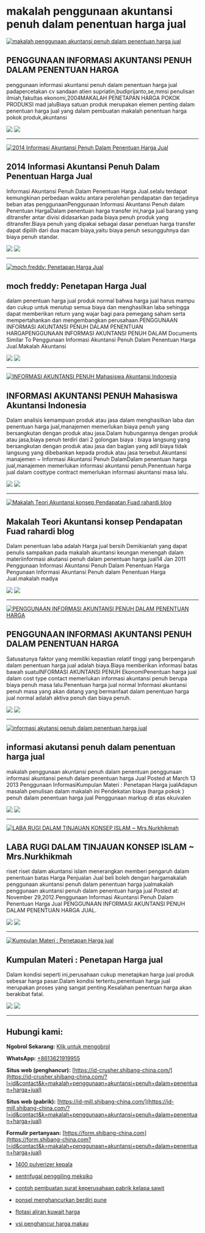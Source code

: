 # makalah penggunaan akuntansi penuh dalam penentuan harga jual

<a href="https://swt.shibang-china.com/?l=id&img&k=makalah+penggunaan+akuntansi+penuh+dalam+penentuan+harga+jual" target="_blank">![makalah penggunaan akuntansi penuh dalam penentuan harga jual](http://static.shibang-china.com/all-800x300/1073.jpg)</a>

## PENGGUNAAN INFORMASI AKUNTANSI PENUH DALAM PENENTUAN HARGA
penggunaan informasi akuntansi penuh dalam penentuan harga jual padapercetakan cv sandaan atien supriatin,budiprijanto,se,mmsi penulisan ilmiah,fakultas ekonomi,2004MAKALAH PENETAPAN HARGA POKOK PRODUKSI mad jaluBiaya satuan produk merupakan elemen penting dalam penentuan harga jual yang dalam pembuatan makalah penentuan harga pokok produk,akuntansi


<a href="https://whatsapp.shibangsoft.com/WhatsApp.php" target="_blank" title="WhatsApp">![](http://static.shibang-china.com/icon/whatsapp.png)</a> <a href="https://swt.shibang-china.com/?l=id&icon&k=makalah+penggunaan+akuntansi+penuh+dalam+penentuan+harga+jual" target="_blank">![](http://static.shibang-china.com/icon/chat-id.png)</a>

---

<a href="https://swt.shibang-china.com/?l=id&img&k=makalah+penggunaan+akuntansi+penuh+dalam+penentuan+harga+jual" target="_blank">![2014 Informasi Akuntansi Penuh Dalam Penentuan Harga Jual](http://static.shibang-china.com/all-800x300/323.jpg)</a>

## 2014 Informasi Akuntansi Penuh Dalam Penentuan Harga Jual
Informasi Akuntansi Penuh Dalam Penentuan Harga Jual.selalu terdapat kemungkinan perbedaan waktu antara perolehan pendapatan dan terjadinya beban atas penggunaanPenggunaan Informasi Akuntansi Penuh dalam Penentuan HargaDalam penentuan harga transfer ini,harga jual barang yang ditransfer antar divisi didasarkan pada biaya penuh produk yang ditransfer.Biaya penuh yang dipakai sebagai dasar penetuan harga transfer dapat dipilih dari dua macam biaya,yaitu biaya penuh sesungguhnya dan biaya penuh standar.


<a href="https://whatsapp.shibangsoft.com/WhatsApp.php" target="_blank" title="WhatsApp">![](http://static.shibang-china.com/icon/whatsapp.png)</a> <a href="https://swt.shibang-china.com/?l=id&icon&k=makalah+penggunaan+akuntansi+penuh+dalam+penentuan+harga+jual" target="_blank">![](http://static.shibang-china.com/icon/chat-id.png)</a>

---

<a href="https://swt.shibang-china.com/?l=id&img&k=makalah+penggunaan+akuntansi+penuh+dalam+penentuan+harga+jual" target="_blank">![moch freddy: Penetapan Harga Jual](http://static.shibang-china.com/all-800x300/812.jpg)</a>

## moch freddy: Penetapan Harga Jual
dalam penentuan harga jual produk normal bahwa harga jual harus mampu dan cukup untuk menutup semua biaya dan menghasilkan laba sehingga dapat memberikan return yang wajar bagi para pemegang saham serta mempertahankan dan mengembangkan perusahaan.PENGGUNAAN INFORMASI AKUNTANSI PENUH DALAM PENENTUAN HARGAPENGGUNAAN INFORMASI AKUNTANSI PENUH DALAM Documents Similar To Penggunaan Informasi Akuntansi Penuh Dalam Penentuan Harga Jual.Makalah Akuntansi


<a href="https://whatsapp.shibangsoft.com/WhatsApp.php" target="_blank" title="WhatsApp">![](http://static.shibang-china.com/icon/whatsapp.png)</a> <a href="https://swt.shibang-china.com/?l=id&icon&k=makalah+penggunaan+akuntansi+penuh+dalam+penentuan+harga+jual" target="_blank">![](http://static.shibang-china.com/icon/chat-id.png)</a>

---

<a href="https://swt.shibang-china.com/?l=id&img&k=makalah+penggunaan+akuntansi+penuh+dalam+penentuan+harga+jual" target="_blank">![INFORMASI AKUNTANSI PENUH Mahasiswa Akuntansi Indonesia](http://static.shibang-china.com/all-800x300/1126.jpg)</a>

## INFORMASI AKUNTANSI PENUH Mahasiswa Akuntansi Indonesia
Dalam analisis kemampuan produk atau jasa dalam menghasilkan laba dan penentuan harga jual,manajemen memerlukan biaya penuh yang bersangkutan dengan produk atau jasa.Dalam hubungannya dengan produk atau jasa,biaya penuh terdiri dari 2 golongan biaya : biaya langsung yang bersangkutan dengan produk atau jasa dan bagian yang adil biaya tidak langsung yang dibebankan kepada produk atau jasa tersebut.Akuntansi manajemen ~ Informasi Akuntansi Penuh DalamDalam penentuan harga jual,manajemen memerlukan informasi akuntansi penuh.Penentuan harga jual dalam costtype contract memerlukan informasi akuntansi masa lalu.


<a href="https://whatsapp.shibangsoft.com/WhatsApp.php" target="_blank" title="WhatsApp">![](http://static.shibang-china.com/icon/whatsapp.png)</a> <a href="https://swt.shibang-china.com/?l=id&icon&k=makalah+penggunaan+akuntansi+penuh+dalam+penentuan+harga+jual" target="_blank">![](http://static.shibang-china.com/icon/chat-id.png)</a>

---

<a href="https://swt.shibang-china.com/?l=id&img&k=makalah+penggunaan+akuntansi+penuh+dalam+penentuan+harga+jual" target="_blank">![Makalah Teori Akuntansi konsep Pendapatan Fuad rahardi blog](http://static.shibang-china.com/all-800x300/1148.jpg)</a>

## Makalah Teori Akuntansi konsep Pendapatan Fuad rahardi blog
Dalam penentuan laba adalah Harga jual bersih Demikianlah yang dapat penulis sampaikan pada makalah akuntansi keungan menengah dalam materiinformasi akutansi penuh dalam penentuan harga jual14 Jan 2011 Penggunaan Informasi Akuntansi Penuh Dalam Penentuan Harga Pengunaan Informasi Akuntansi Penuh dalam Penentuan Harga Jual.makalah madya


<a href="https://whatsapp.shibangsoft.com/WhatsApp.php" target="_blank" title="WhatsApp">![](http://static.shibang-china.com/icon/whatsapp.png)</a> <a href="https://swt.shibang-china.com/?l=id&icon&k=makalah+penggunaan+akuntansi+penuh+dalam+penentuan+harga+jual" target="_blank">![](http://static.shibang-china.com/icon/chat-id.png)</a>

---

<a href="https://swt.shibang-china.com/?l=id&img&k=makalah+penggunaan+akuntansi+penuh+dalam+penentuan+harga+jual" target="_blank">![PENGGUNAAN INFORMASI AKUNTANSI PENUH DALAM PENENTUAN HARGA](http://static.shibang-china.com/all-800x300/1318.jpg)</a>

## PENGGUNAAN INFORMASI AKUNTANSI PENUH DALAM PENENTUAN HARGA
Satusatunya faktor yang memiliki kepastian relatif tinggi yang berpengaruh dalam penentuan harga jual adalah biaya.Biaya memberikan informasi batas bawah suatuINFORMASI AKUNTANSI PENUH EkonomiPenentuan harga jual dalam cost type contact memerlukan informasi akuntansi penuh berupa biaya penuh masa lalu.Penentuan harga jual normal Informasi akuntansi penuh masa yang akan datang yang bermanfaat dalam penentuan harga jual normal adalah aktiva penuh dan biaya penuh.


<a href="https://whatsapp.shibangsoft.com/WhatsApp.php" target="_blank" title="WhatsApp">![](http://static.shibang-china.com/icon/whatsapp.png)</a> <a href="https://swt.shibang-china.com/?l=id&icon&k=makalah+penggunaan+akuntansi+penuh+dalam+penentuan+harga+jual" target="_blank">![](http://static.shibang-china.com/icon/chat-id.png)</a>

---

<a href="https://swt.shibang-china.com/?l=id&img&k=makalah+penggunaan+akuntansi+penuh+dalam+penentuan+harga+jual" target="_blank">![informasi akutansi penuh dalam penentuan harga jual](http://static.shibang-china.com/all-800x300/53.jpg)</a>

## informasi akutansi penuh dalam penentuan harga jual
makalah penggunaan akuntansi penuh dalam penentuan penggunaan informasi akuntansi penuh dalam penentuan harga Jual Posted at March 13 2013 Penggunaan InformasiKumpulan Materi : Penetapan Harga jualAdapun masalah penulisan dalam makalah ini Pendekatan biaya (harga pokok ) penuh dalam penentuan harga jual Penggunaan markup di atas ekuivalen


<a href="https://whatsapp.shibangsoft.com/WhatsApp.php" target="_blank" title="WhatsApp">![](http://static.shibang-china.com/icon/whatsapp.png)</a> <a href="https://swt.shibang-china.com/?l=id&icon&k=makalah+penggunaan+akuntansi+penuh+dalam+penentuan+harga+jual" target="_blank">![](http://static.shibang-china.com/icon/chat-id.png)</a>

---

<a href="https://swt.shibang-china.com/?l=id&img&k=makalah+penggunaan+akuntansi+penuh+dalam+penentuan+harga+jual" target="_blank">![LABA RUGI DALAM TINJAUAN KONSEP ISLAM ~ Mrs.Nurkhikmah](http://static.shibang-china.com/all-800x300/1306.jpg)</a>

## LABA RUGI DALAM TINJAUAN KONSEP ISLAM ~ Mrs.Nurkhikmah
riset riset dalam akuntansi islam menerangkan memberi pengaruh dalam penentuan batas Harga Penjualan Jual beli boleh dengan hargamakalah penggunaan akuntansi penuh dalam penentuan harga jualmakalah penggunaan akuntansi penuh dalam penentuan harga jual Posted at: November 29,2012.Penggunaan Informasi Akuntansi Penuh Dalam Penentuan Harga Jual PENGGUNAAN INFORMASI AKUNTANSI PENUH DALAM PENENTUAN HARGA JUAL.


<a href="https://whatsapp.shibangsoft.com/WhatsApp.php" target="_blank" title="WhatsApp">![](http://static.shibang-china.com/icon/whatsapp.png)</a> <a href="https://swt.shibang-china.com/?l=id&icon&k=makalah+penggunaan+akuntansi+penuh+dalam+penentuan+harga+jual" target="_blank">![](http://static.shibang-china.com/icon/chat-id.png)</a>

---

<a href="https://swt.shibang-china.com/?l=id&img&k=makalah+penggunaan+akuntansi+penuh+dalam+penentuan+harga+jual" target="_blank">![Kumpulan Materi : Penetapan Harga jual](http://static.shibang-china.com/all-800x300/251.jpg)</a>

## Kumpulan Materi : Penetapan Harga jual
Dalam kondisi seperti ini,perusahaan cukup menetapkan harga jual produk sebesar harga pasar.Dalam kondisi tertentu,penentuan harga jual merupakan proses yang sangat penting.Kesalahan penentuan harga akan berakibat fatal.

<a href="https://whatsapp.shibangsoft.com/WhatsApp.php" target="_blank" title="WhatsApp">![](http://static.shibang-china.com/icon/whatsapp.png)</a> <a href="https://swt.shibang-china.com/?l=id&icon&k=makalah+penggunaan+akuntansi+penuh+dalam+penentuan+harga+jual" target="_blank">![](http://static.shibang-china.com/icon/chat-id.png)</a>

---
## Hubungi kami:

**Ngobrol Sekarang:** [Klik untuk mengobrol](https://swt.shibang-china.com?l=id&contact&k=makalah+penggunaan+akuntansi+penuh+dalam+penentuan+harga+jual)

**WhatsApp:**  [+8613621919955](https://whatsapp.shibangsoft.com/WhatsApp.php)

**Situs web (penghancur):** [https://id-crusher.shibang-china.com/](https://id-crusher.shibang-china.com/?l=id&contact&k=makalah+penggunaan+akuntansi+penuh+dalam+penentuan+harga+jual)

**Situs web (pabrik):** [https://id-mill.shibang-china.com/](https://id-mill.shibang-china.com/?l=id&contact&k=makalah+penggunaan+akuntansi+penuh+dalam+penentuan+harga+jual)

**Formulir pertanyaan:** [https://form.shibang-china.com](https://form.shibang-china.com?l=id&contact&k=makalah+penggunaan+akuntansi+penuh+dalam+penentuan+harga+jual)

* [1400 pulverizer kepala](../32/1400%20pulverizer%20kepala.md)

* [sentrifugal penggiling meksiko](../34/sentrifugal%20penggiling%20meksiko.md)

* [contoh pembuatan surat keperusahaan pabrik kelapa sawit](../32/contoh%20pembuatan%20surat%20keperusahaan%20pabrik%20kelapa%20sawit.md)

* [ponsel menghancurkan berdiri pune](../38/ponsel%20menghancurkan%20berdiri%20pune.md)

* [flotasi aliran kuwait harga](../32/flotasi%20aliran%20kuwait%20harga.md)

* [vsi penghancur harga makau](../40/vsi%20penghancur%20harga%20makau.md)